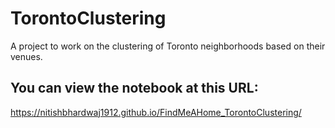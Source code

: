 # TorontoClustering
A project to work on the clustering of Toronto neighborhoods based on their venues. 

## You can view the notebook at this URL:
https://nitishbhardwaj1912.github.io/FindMeAHome_TorontoClustering/
